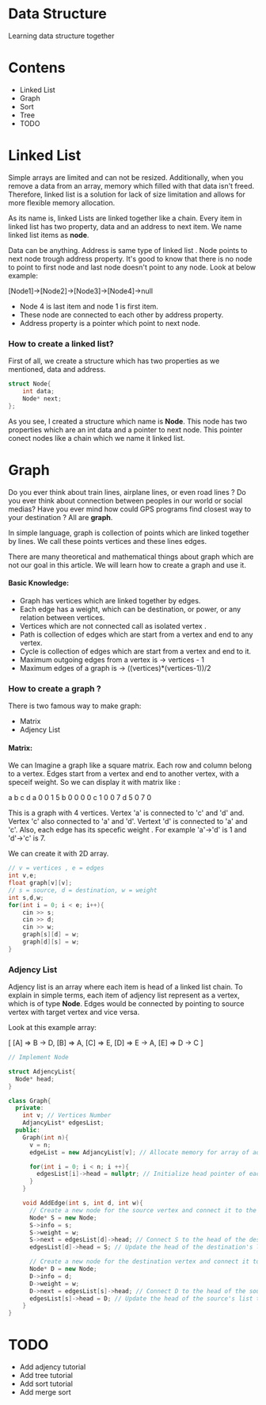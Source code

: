 # Data Structure
Learning data structure together 

# Contens
- Linked List
- Graph
- Sort
- Tree
- TODO

# Linked List

Simple arrays are limited and can not be resized. Additionally, when you remove a data from an array, memory which filled with that data isn't freed. Therefore, linked list is a solution for lack of size limitation and allows for more flexible memory allocation.

As its name is, linked Lists are linked together like a chain. Every item in linked list has two property, data and an address to next item. We name linked list items as **node**.

Data can be anything. Address is same type of linked list . Node points to next node trough address property. It's good to know that there is no node to point to first node and last node doesn't point to any node. Look at below example: 

[Node1]->[Node2]->[Node3]->[Node4]->null

- Node 4 is last item and node 1 is first item.
- These node are connected to each other by address property.
- Address property is a pointer which point to next node.

### How to create a linked list?

First of all, we create a structure which has two properties as we mentioned, data and address.

```cpp
struct Node{
    int data;
    Node* next;
};
```

As you see, I created a structure which name is **Node**. This node has two properties which are an int data and a pointer to next node. This pointer conect nodes like a chain which we name it linked list.

# Graph

Do you ever think about train lines, airplane lines, or even road lines ? Do you ever think about connection between peoples in our world or social medias? Have you ever mind how could GPS programs find closest way to your destination ? All are **graph**.

In simple language, graph is collection of points which are linked together by lines. We call these points vertices and these lines edges. 

There are many theoretical and mathematical things about graph which are not our goal in this article. We will learn how to create a graph and use it.

#### Basic Knowledge:
- Graph has vertices which are linked together by edges.
- Each edge has a weight, which can be destination, or power, or any relation between vertices.
- Vertices which are not connected call as isolated vertex .
- Path is collection of edges which are start from a vertex and end to any vertex.
- Cycle is collection of edges which are start from a vertex and end to it.
- Maximum outgoing edges from a vertex is -> vertices - 1
- Maximum edges of a graph is -> ((vertices)*(vertices-1))/2


### How to create a graph ?

There is two famous way to make graph: 

- Matrix
- Adjency List

#### Matrix:

We can Imagine a graph like a square matrix. Each row and column belong to a vertex. Edges start from a vertex and end to another vertex, with a speceif weight. So we can display it with matrix like : 

  a b c d
a 0 0 1 5
b 0 0 0 0
c 1 0 0 7
d 5 0 7 0

This is a graph with 4 vertices. Vertex 'a' is connected to 'c' and 'd' and. Vertex 'c' also connected to 'a' and 'd'. Vertext 'd' is connected to 'a' and 'c'. Also, each edge has its specefic weight . For example 'a'->'d' is 1 and 'd'->'c' is 7.

We can create it with 2D array.

```cpp
// v = vertices , e = edges
int v,e;
float graph[v][v];
// s = source, d = destination, w = weight
int s,d,w;
for(int i = 0; i < e; i++){
    cin >> s;
    cin >> d;
    cin >> w;
    graph[s][d] = w;
    graph[d][s] = w;
}
```
### Adjency List

Adjency list is an array where each item is head of a linked list chain. To explain in simple terms, each item of adjency list represent as a vertex, which is of type **Node**. Edges would be connected by pointing to source vertex with target vertex and vice versa.

Look at this example array: 

[
[A] => B -> D,
[B] => A,
[C] => E,
[D] => E -> A,
[E] => D -> C
]

```cpp
// Implement Node

struct AdjencyList{
  Node* head;
}

class Graph{
  private:
    int v; // Vertices Number
    AdjancyList* edgesList;
  public:
    Graph(int n){
      v = n;
      edgeList = new AdjancyList[v]; // Allocate memory for array of adjacency lists

      for(int i = 0; i < n; i ++){
        edgesList[i]->head = nullptr; // Initialize head pointer of each list to nullptr
      }
    }

    void AddEdge(int s, int d, int w){
      // Create a new node for the source vertex and connect it to the destination vertex
      Node* S = new Node;
      S->info = s;
      S->weight = w;
      S->next = edgesList[d]->head; // Connect S to the head of the destination's list
      edgesList[d]->head = S; // Update the head of the destination's list to point to S

      // Create a new node for the destination vertex and connect it to the source vertex
      Node* D = new Node;
      D->info = d;
      D->weight = w;
      D->next = edgesList[s]->head; // Connect D to the head of the source's list
      edgesList[s]->head = D; // Update the head of the source's list to point to D
    }
}
```
# TODO
- Add adjency tutorial
- Add tree tutorial
- Add sort tutorial
- Add merge sort
